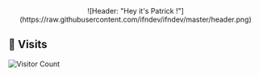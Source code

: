 <center> ![Header: "Hey it's Patrick !"](https://raw.githubusercontent.com/ifndev/ifndev/master/header.png) </center>

## 👀 Visits
![Visitor Count](https://profile-counter.glitch.me/ifndev/count.svg)
